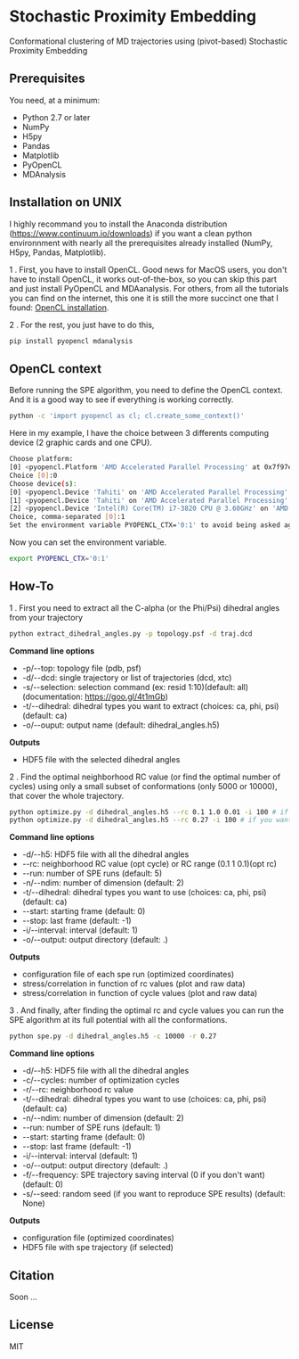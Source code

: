 # Stochastic Proximity Embedding
Conformational clustering of MD trajectories using (pivot-based) Stochastic Proximity Embedding

## Prerequisites

You need, at a minimum:

* Python 2.7 or later
* NumPy
* H5py
* Pandas
* Matplotlib
* PyOpenCL
* MDAnalysis

## Installation on UNIX

I highly recommand you to install the Anaconda distribution (https://www.continuum.io/downloads) if you want a clean python environnment with nearly all the prerequisites already installed (NumPy, H5py, Pandas, Matplotlib).

1 . First, you have to install OpenCL. Good news for MacOS users, you don't have to install OpenCL, it works out-of-the-box, so you can skip this part and just install PyOpenCL and MDAanalysis. For others, from all the tutorials you can find on the internet, this one it is still the more succinct one that I found: [OpenCL installation](https://ethereum.gitbooks.io/frontier-guide/content/gpu.html).

2 . For the rest, you just have to do this,
```bash
pip install pyopencl mdanalysis
```

## OpenCL context

Before running the SPE algorithm, you need to define the OpenCL context. And it is a good way to see if everything is working correctly.

```bash
python -c 'import pyopencl as cl; cl.create_some_context()'
```

Here in my example, I have the choice between 3 differents computing device (2 graphic cards and one CPU). 

```bash
Choose platform:
[0] <pyopencl.Platform 'AMD Accelerated Parallel Processing' at 0x7f97e96a8430>
Choice [0]:0
Choose device(s):
[0] <pyopencl.Device 'Tahiti' on 'AMD Accelerated Parallel Processing' at 0x1e18a30>
[1] <pyopencl.Device 'Tahiti' on 'AMD Accelerated Parallel Processing' at 0x254a110>
[2] <pyopencl.Device 'Intel(R) Core(TM) i7-3820 CPU @ 3.60GHz' on 'AMD Accelerated Parallel Processing' at 0x21d0300>
Choice, comma-separated [0]:1
Set the environment variable PYOPENCL_CTX='0:1' to avoid being asked again.
```

Now you can set the environment variable.

```bash
export PYOPENCL_CTX='0:1'
```

## How-To

1 . First you need to extract all the C-alpha (or the Phi/Psi) dihedral angles from your trajectory
```bash
python extract_dihedral_angles.py -p topology.psf -d traj.dcd
```
**Command line options**
* -p/--top: topology file (pdb, psf)
* -d/--dcd: single trajectory or list of trajectories (dcd, xtc)
* -s/--selection: selection command (ex: resid 1:10)(default: all)(documentation: https://goo.gl/4t1mGb)
* -t/--dihedral: dihedral types you want to extract (choices: ca, phi, psi)(default: ca)
* -o/--ouput: output name (default: dihedral_angles.h5)

**Outputs**
* HDF5 file with the selected dihedral angles

2 . Find the optimal neighborhood RC value (or find the optimal number of cycles) using only a small subset of conformations (only 5000 or 10000), that cover the whole trajectory.
```bash
python optimize.py -d dihedral_angles.h5 --rc 0.1 1.0 0.01 -i 100 # if you want to find the optimal RC value
python optimize.py -d dihedral_angles.h5 --rc 0.27 -i 100 # if you want to find the optimal cycle value
```

**Command line options**
* -d/--h5: HDF5 file with all the dihedral angles
* --rc: neighborhood RC value (opt cycle) or RC range (0.1 1 0.1)(opt rc)
* --run: number of SPE runs (default: 5)
* -n/--ndim: number of dimension (default: 2)
* -t/--dihedral: dihedral types you want to use (choices: ca, phi, psi)(default: ca)
* --start: starting frame (default: 0)
* --stop: last frame (default: -1)
* -i/--interval: interval (default: 1)
* -o/--output: output directory (default: .)

**Outputs**
* configuration file of each spe run (optimized coordinates)
* stress/correlation in function of rc values (plot and raw data)
* stress/correlation in function of cycle values (plot and raw data)

3 . And finally, after finding the optimal rc and cycle values you can run the SPE algorithm at its full potential with all the conformations.
```bash
python spe.py -d dihedral_angles.h5 -c 10000 -r 0.27
```

**Command line options**
* -d/--h5: HDF5 file with all the dihedral angles
* -c/--cycles: number of optimization cycles
* -r/--rc: neighborhood rc value
* -t/--dihedral: dihedral types you want to use (choices: ca, phi, psi)(default: ca)
* -n/--ndim: number of dimension (default: 2)
* --run: number of SPE runs (default: 1)
* --start: starting frame (default: 0)
* --stop: last frame (default: -1)
* -i/--interval: interval (default: 1)
* -o/--output: output directory (default: .)
* -f/--frequency: SPE trajectory saving interval (0 if you don't want)(default: 0)
* -s/--seed: random seed (if you want to reproduce SPE results) (default: None)

**Outputs**
* configuration file (optimized coordinates)
* HDF5 file with spe trajectory (if selected)

## Citation
Soon ...

## License
MIT
